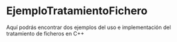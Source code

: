# EjemploTratamientoFichero
Aquí podrás encontrar dos ejemplos del uso e implementación del tratamiento de ficheros en C++
